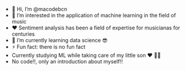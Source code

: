 - 👋 Hi, I’m @macodebcn
- 👀 I’m interested in the application of machine learning in the field of music
- ❤️ Sentiment analysis has been a field of expertise for musicianas for centuries
- 🌱 I’m currently learning data science 😎
- ⚡ Fun fact: there is no fun fact
- Currently studying ML while taking care of my little son ❤️ 👶🏻
- No code!!, only an introduction about myself!! 

<!---
macodebcn/macodebcn is a ✨ special ✨ repository because its `README.md` (this file) appears on your GitHub profile.
You can click the Preview link to take a look at your changes.
--->
